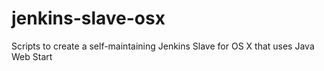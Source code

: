 jenkins-slave-osx
=================

Scripts to create a self-maintaining Jenkins Slave for OS X that uses Java Web Start